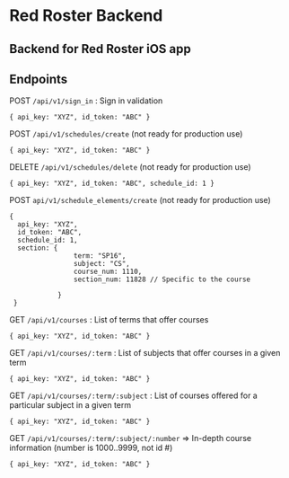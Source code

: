 # Red Roster Backend 

## Backend for Red Roster iOS app 


## Endpoints 


POST `/api/v1/sign_in` : Sign in validation 
	
	{ api_key: "XYZ", id_token: "ABC" }

POST `/api/v1/schedules/create` (not ready for production use)

	{ api_key: "XYZ", id_token: "ABC" } 
	
DELETE `/api/v1/schedules/delete` (not ready for production use)

	{ api_key: "XYZ", id_token: "ABC", schedule_id: 1 } 
	
POST `api/v1/schedule_elements/create` (not ready for production use)

	{ 
	  api_key: "XYZ", 
	  id_token: "ABC", 
	  schedule_id: 1, 
	  section: { 
	  				term: "SP16",
	  				subject: "CS",
	  				course_num: 1110,
	  				section_num: 11828 // Specific to the course 
	  	
	  			}
	 }
	
GET `/api/v1/courses` : List of terms that offer courses 

	{ api_key: "XYZ", id_token: "ABC" } 

GET `/api/v1/courses/:term` : List of subjects that offer courses in a given term 

	{ api_key: "XYZ", id_token: "ABC" } 

GET `/api/v1/courses/:term/:subject` : List of courses offered for a particular subject in a given term 

	{ api_key: "XYZ", id_token: "ABC" } 

GET `/api/v1/courses/:term/:subject/:number` => In-depth course information (number is 1000..9999, not id #)

	{ api_key: "XYZ", id_token: "ABC" } 






